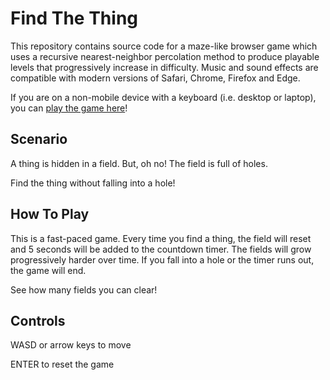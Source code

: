 # Find The Thing

This repository contains source code for a maze-like browser game which uses a recursive nearest-neighbor percolation method to produce playable levels that progressively increase in difficulty. Music and sound effects are compatible with modern versions of Safari, Chrome, Firefox and Edge.

If you are on a non-mobile device with a keyboard (i.e. desktop or laptop), you can [play the game here](https://dsshen.github.io/find-the-thing/)!

## Scenario

A thing is hidden in a field. But, oh no! The field is full of holes.

Find the thing without falling into a hole!

## How To Play

This is a fast-paced game. Every time you find a thing, the field will reset and 5 seconds will be added to the countdown timer. The fields will grow progressively harder over time. If you fall into a hole or the timer runs out, the game will end.

See how many fields you can clear!

## Controls

WASD or arrow keys to move

ENTER to reset the game